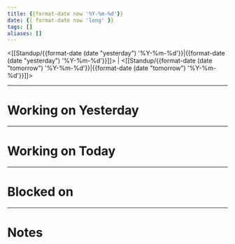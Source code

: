 ```yaml
---
title: {{format-date now '%Y-%m-%d'}}
date: {{ format-date now 'long' }}
tags: []
aliases: []
---
```


<[[Standup/{{format-date (date "yesterday") '%Y-%m-%d'}}|{{format-date (date "yesterday") '%Y-%m-%d'}}]]> | <[[Standup/{{format-date (date "tomorrow") '%Y-%m-%d'}}|{{format-date (date "tomorrow") '%Y-%m-%d'}}]]>

---

# Working on Yesterday

---

# Working on Today

---

# Blocked on

---

# Notes
